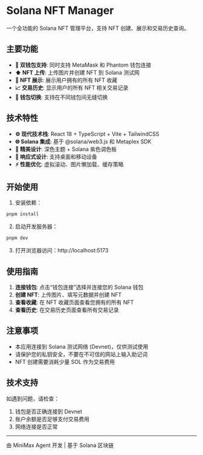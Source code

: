 # Solana NFT Manager

一个全功能的 Solana NFT 管理平台，支持 NFT 创建、展示和交易历史查询。

## 主要功能

- **💼 双钱包支持**: 同时支持 MetaMask 和 Phantom 钱包连接
- **⬆️ NFT 上传**: 上传图片并创建 NFT 到 Solana 测试网
- **🇋 NFT 展示**: 展示用户拥有的所有 NFT 收藏
- **📈 交易历史**: 显示用户的所有 NFT 相关交易记录
- **🔄 钱包切换**: 支持在不同钱包间无缝切换

## 技术特性

- **⚙️ 现代技术栈**: React 18 + TypeScript + Vite + TailwindCSS
- **🌐 Solana 集成**: 基于 @solana/web3.js 和 Metaplex SDK
- **🎨 精美设计**: 深色主题 + Solana 紫色调色板
- **📱 响应式设计**: 支持桌面和移动设备
- **⚡ 性能优化**: 虚拟滚动、图片懒加载、缓存策略

## 开始使用

1. 安装依赖：
```bash
pnpm install
```

2. 启动开发服务器：
```bash
pnpm dev
```

3. 打开浏览器访问：http://localhost:5173

## 使用指南

1. **连接钱包**: 点击“钱包连接”选择并连接您的 Solana 钱包
2. **创建 NFT**: 上传图片、填写元数据并创建 NFT
3. **查看收藏**: 在 NFT 收藏页面查看您拥有的所有 NFT
4. **查看历史**: 在交易历史页面查看所有交易记录

## 注意事项

- 本应用连接到 Solana 测试网络 (Devnet)，仅供测试使用
- 请保护您的私钥安全，不要在不可信的网站上输入助记词
- NFT 创建需要消耗少量 SOL 作为交易费用

## 技术支持

如遇到问题，请检查：
1. 钱包是否正确连接到 Devnet
2. 账户余额是否足够支付交易费用
3. 网络连接是否正常

---

由 MiniMax Agent 开发 | 基于 Solana 区块链